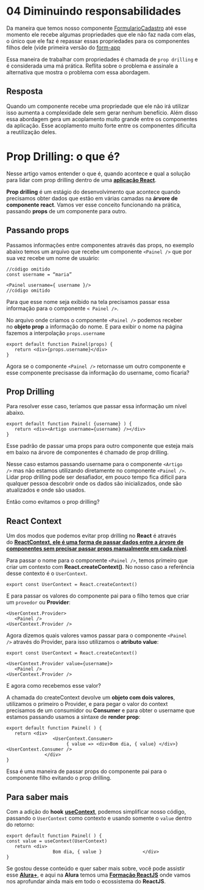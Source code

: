 # 04 Diminuindo responsabilidades

Da maneira que temos nosso componente [FormularioCadastro](../form-app/src/components/FormularioCadastro/FormularioCadastro.jsx) até esse momento ele recebe algumas propriedades que ele não faz nada com elas, o único que ele faz é repassar essas propriedades para os componentes filhos dele (vide primeira versão do [form-app](../form-app/src/components/FormularioCadastro/FormularioCadastro.jsx)

Essa maneira de trabalhar com propriedades é chamada de `prop drilling` e é considerada uma má prática. Reflita sobre o problema e assinale a alternativa que mostra o problema com essa abordagem.

## Resposta

Quando um componente recebe uma propriedade que ele não irá utilizar isso aumenta a complexidade dele sem gerar nenhum benefício. Além disso essa abordagem gera um acoplamento muito grande entre os componentes da aplicação. Esse acoplamento muito forte entre os componentes dificulta a reutilização deles.



# Prop Drilling: o que é?

Nesse artigo vamos entender o que é, quando acontece e qual a solução para lidar com prop drilling dentro de uma [**aplicação React**](https://www.alura.com.br/formacao-react-ts).

**Prop drilling** é um estágio do desenvolvimento que acontece quando precisamos obter dados que estão em várias camadas na **árvore de componente react**. Vamos ver esse conceito funcionando na prática, passando **props** de um componente para outro.

## Passando props

Passamos informações entre componentes através das props, no exemplo abaixo temos um arquivo que recebe um componente `<Painel />` que por sua vez recebe um nome de usuário:

```
//código omitido
const username = “maria”

<Painel username={ username }/>
//código omitido 
```

Para que esse nome seja exibido na tela precisamos passar essa informação para o componente `< Painel />`.

No arquivo onde criamos o componente `<Painel />` podemos receber no **objeto prop** a informação do nome. E para exibir o nome na página fazemos a interpolação `props.username`

```
export default function Painel(props) { 
   return <div>{props.username}</div>
}
```

Agora se o componente `<Painel />` retornasse um outro componente e esse componente precisasse da informação do username, como ficaria?

## Prop Drilling

Para resolver esse caso, teríamos que passar essa informação um nível abaixo.

```
export default function Painel( {username} ) { 
   return <div><Artigo username={username} /></div>
}
```

Esse padrão de passar uma props para outro componente que esteja mais em baixo na árvore de componentes é chamado de prop drilling.

Nesse caso estamos passando username para o componente `<Artigo />` mas não estamos utilizando diretamente no componente `<Painel />`. Lidar prop drilling pode ser desafiador, em pouco tempo fica difícil para qualquer pessoa descobrir onde os dados são inicializados, onde são atualizados e onde são usados.

Então como evitamos o prop drilling?

## React Context

Um dos modos que podemos evitar prop drilling no **React** é através do [**ReactContext, ele é uma forma de passar dados entre a árvore de componentes sem precisar passar props manualmente em cada nível**](https://pt-br.reactjs.org/docs/context.html).

Para passar o nome para o componente `<Painel />`, temos primeiro que criar um contexto com **React.createContext()**. No nosso caso a referência desse contexto é o `UserContext`.

```
export const UserContext = React.createContext()
```

E para passar os valores do componente pai para o filho temos que criar um `provedor` ou **Provider**:

```
<UserContext.Provider>
   <Painel />
<UserContext.Provider />
```

Agora dizemos quais valores vamos passar para o componente `<Painel />` através do Provider, para isso utilizamos o **atributo value**:

```
export const UserContext = React.createContext()

<UserContext.Provider value={username}>
   <Painel />
<UserContext.Provider />
```

E agora como recebemos esse valor?

A chamada do createContext devolve um **objeto com dois valores**, utilizamos o primeiro o Provider, e para pegar o valor do context precisamos de um consumidor ou **Consumer** e para obter o username que estamos passando usamos a sintaxe de **render prop**:

```
export default function Painel( ) { 
   return <div>
                 <UserContext.Consumer>
                      { value => <div>Bom dia, { value} </div>}                 <UserContext.Consumer />
              </div>
}
```

Essa é uma maneira de passar props do componente pai para o componente filho evitando o prop drilling.

## Para saber mais

Com a adição do **hook** [**useContext**](https://pt-br.reactjs.org/docs/hooks-reference.html#usecontext), podemos simplificar nosso código, passando o `UserContext` como contexto e usando somente o `value` dentro do retorno:

```
export default function Painel( ) { 
const value = useContext(UserContext)
   return <div>
                 Bom dia, { value }               </div>
}
```

Se gostou desse conteúdo e quer saber mais sobre, você pode assistir esse [**Alura+**](https://cursos.alura.com.br/conhecendo-o-context-api-do-react-c46), e aqui na **Alura** temos uma [**Formação ReactJS**](https://www.alura.com.br/formacao-react-js) onde vamos nos aprofundar ainda mais em todo o ecossistema do **ReactJS**.